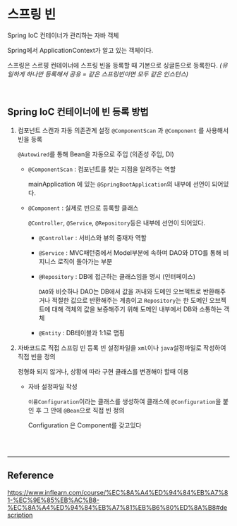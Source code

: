 # 스프링 빈

Spring IoC 컨테이너가 관리하는 자바 객체

Spring에서 ApplicationContext가 알고 있는 객체이다.

스프링은 스르핑 컨테이너에 스프링 빈을 등록할 때 기본으로 싱글톤으로 등록한다. _(유일하게 하나만 등록해서 공유 = 같은 스프링빈이면 모두 같은 인스턴스)_

<br>

## Spring IoC 컨테이너에 빈 등록 방법

1. 컴포넌트 스캔과 자동 의존관계 설정
   `@ComponentScan` 과 `@Component` 를 사용해서 빈을 등록

   `@Autowired`를 통해 Bean을 자동으로 주입 (의존성 주입, DI)

   - `@ComponentScan` : 컴포넌트를 찾는 지점을 알려주는 역할

     mainApplication 에 있는 `@SpringBootApplication`의 내부에 선언이 되어있다.

   - `@Component` : 실제로 빈으로 등록할 클래스

     `@Controller`, `@Service`, `@Repository`등은 내부에 선언이 되어있다.

     - `@Controller` : 서비스와 뷰의 중재자 역할

     - `@Service` : MVC패턴중에서 Model부분에 속하며 DAO와 DTO를 통해 비지니스 로직이 돌아가는 부분

     - `@Repository` : DB에 접근하는 클래스임을 명시 (인터페이스)

       `DAO`와 비슷하나 DAO는 DB에서 값을 꺼내와 도메인 오브젝트로 반환해주거나 적절한 값으로 반환해주는 계층이고 `Repository`는 한 도메인 오브젝트에 대해 객체의 값을 보증해주기 위해 도메인 내부에서 DB와 소통하는 객체

     - `@Entity` : DB테이블과 1:1로 맵핑

1. 자바코드로 직접 스프링 빈 등록
   빈 설정파일을 `xml`이나 `java`설정파일로 작성하여 직접 빈을 정의

   정형화 되지 않거나, 상황에 따라 구현 클래스를 변경해야 할때 이용

   - 자바 설정파일 작성

     `이름Configuration`이라는 클래스를 생성하여 클래스에 `@Configuration`을 붙인 후 그 안에 `@Bean`으로 직접 빈 정의

     Configuration 은 Component를 갖고있다

<br><br>

---

## Reference

https://www.inflearn.com/course/%EC%8A%A4%ED%94%84%EB%A7%81-%EC%9E%85%EB%AC%B8-%EC%8A%A4%ED%94%84%EB%A7%81%EB%B6%80%ED%8A%B8#description
